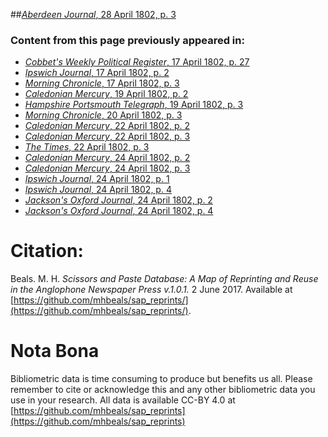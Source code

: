 ##[*Aberdeen Journal*, 28 April 1802, p. 3](https://mhbeals.github.io/sap_html/Aberdeen-Journal/Aberdeen-Journal-28-April-1802-p-3)

### Content from this page previously appeared in:
+ [*Cobbet's Weekly Political Register*, 17 April 1802, p. 27](https://mhbeals.github.io/sap_html/Cobbet's-Weekly-Political-Register/Cobbet's-Weekly-Political-Register-17-April-1802-p-27)
+ [*Ipswich Journal*, 17 April 1802, p. 2](https://mhbeals.github.io/sap_html/Ipswich-Journal/Ipswich-Journal-17-April-1802-p-2)
+ [*Morning Chronicle*, 17 April 1802, p. 3](https://mhbeals.github.io/sap_html/Morning-Chronicle/Morning-Chronicle-17-April-1802-p-3)
+ [*Caledonian Mercury*, 19 April 1802, p. 2](https://mhbeals.github.io/sap_html/Caledonian-Mercury/Caledonian-Mercury-19-April-1802-p-2)
+ [*Hampshire Portsmouth Telegraph*, 19 April 1802, p. 3](https://mhbeals.github.io/sap_html/Hampshire-Portsmouth-Telegraph/Hampshire-Portsmouth-Telegraph-19-April-1802-p-3)
+ [*Morning Chronicle*, 20 April 1802, p. 3](https://mhbeals.github.io/sap_html/Morning-Chronicle/Morning-Chronicle-20-April-1802-p-3)
+ [*Caledonian Mercury*, 22 April 1802, p. 2](https://mhbeals.github.io/sap_html/Caledonian-Mercury/Caledonian-Mercury-22-April-1802-p-2)
+ [*Caledonian Mercury*, 22 April 1802, p. 3](https://mhbeals.github.io/sap_html/Caledonian-Mercury/Caledonian-Mercury-22-April-1802-p-3)
+ [*The Times*, 22 April 1802, p. 3](https://mhbeals.github.io/sap_html/The-Times/The-Times-22-April-1802-p-3)
+ [*Caledonian Mercury*, 24 April 1802, p. 2](https://mhbeals.github.io/sap_html/Caledonian-Mercury/Caledonian-Mercury-24-April-1802-p-2)
+ [*Caledonian Mercury*, 24 April 1802, p. 3](https://mhbeals.github.io/sap_html/Caledonian-Mercury/Caledonian-Mercury-24-April-1802-p-3)
+ [*Ipswich Journal*, 24 April 1802, p. 1](https://mhbeals.github.io/sap_html/Ipswich-Journal/Ipswich-Journal-24-April-1802-p-1)
+ [*Ipswich Journal*, 24 April 1802, p. 4](https://mhbeals.github.io/sap_html/Ipswich-Journal/Ipswich-Journal-24-April-1802-p-4)
+ [*Jackson's Oxford Journal*, 24 April 1802, p. 2](https://mhbeals.github.io/sap_html/Jackson's-Oxford-Journal/Jackson's-Oxford-Journal-24-April-1802-p-2)
+ [*Jackson's Oxford Journal*, 24 April 1802, p. 4](https://mhbeals.github.io/sap_html/Jackson's-Oxford-Journal/Jackson's-Oxford-Journal-24-April-1802-p-4)
                    
# Citation: 

Beals. M. H. *Scissors and Paste Database: A Map of Reprinting and Reuse in the Anglophone Newspaper Press v.1.0.1.* 2 June 2017. Available at [https://github.com/mhbeals/sap_reprints/](https://github.com/mhbeals/sap_reprints/). 
                    
# Nota Bona

Bibliometric data is time consuming to produce but benefits us all. Please remember to cite or acknowledge this and any other bibliometric data you use in your research. All data is available CC-BY 4.0 at [https://github.com/mhbeals/sap_reprints](https://github.com/mhbeals/sap_reprints)